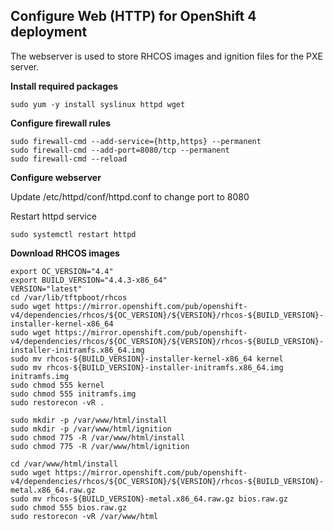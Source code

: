 ## Configure Web (HTTP) for OpenShift 4 deployment

The webserver is used to store RHCOS images and ignition files for the PXE server.

**Install required packages**

```
sudo yum -y install syslinux httpd wget
```

**Configure firewall rules**

```
sudo firewall-cmd --add-service={http,https} --permanent
sudo firewall-cmd --add-port=8080/tcp --permanent
sudo firewall-cmd --reload
```

**Configure webserver**

Update /etc/httpd/conf/httpd.conf to change port to 8080

Restart httpd service

```
sudo systemctl restart httpd
```

**Download RHCOS images**

```
export OC_VERSION="4.4"
export BUILD_VERSION="4.4.3-x86_64"
VERSION="latest"
cd /var/lib/tftpboot/rhcos
sudo wget https://mirror.openshift.com/pub/openshift-v4/dependencies/rhcos/${OC_VERSION}/${VERSION}/rhcos-${BUILD_VERSION}-installer-kernel-x86_64
sudo wget https://mirror.openshift.com/pub/openshift-v4/dependencies/rhcos/${OC_VERSION}/${VERSION}/rhcos-${BUILD_VERSION}-installer-initramfs.x86_64.img
sudo mv rhcos-${BUILD_VERSION}-installer-kernel-x86_64 kernel
sudo mv rhcos-${BUILD_VERSION}-installer-initramfs.x86_64.img initramfs.img
sudo chmod 555 kernel
sudo chmod 555 initramfs.img
sudo restorecon -vR .

sudo mkdir -p /var/www/html/install
sudo mkdir -p /var/www/html/ignition
sudo chmod 775 -R /var/www/html/install
sudo chmod 775 -R /var/www/html/ignition

cd /var/www/html/install
sudo wget https://mirror.openshift.com/pub/openshift-v4/dependencies/rhcos/${OC_VERSION}/${VERSION}/rhcos-${BUILD_VERSION}-metal.x86_64.raw.gz
sudo mv rhcos-${BUILD_VERSION}-metal.x86_64.raw.gz bios.raw.gz
sudo chmod 555 bios.raw.gz
sudo restorecon -vR /var/www/html
```
